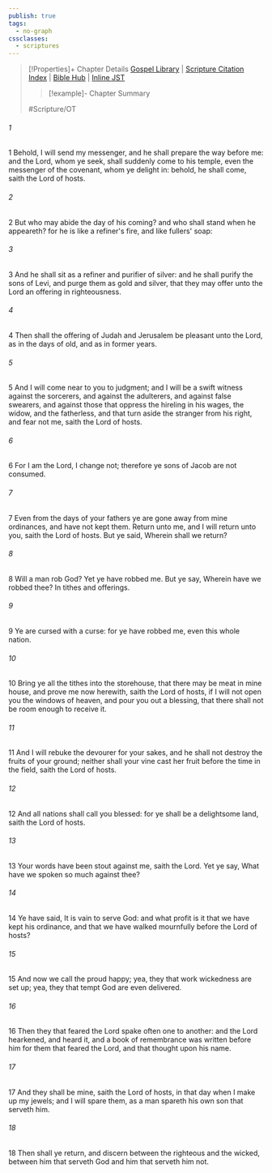 ```yaml
---
publish: true
tags:
  - no-graph
cssclasses:
  - scriptures
---
```

>[!Properties]+ Chapter Details
>[Gospel Library](https://churchofjesuschrist.org/study/scriptures/ot/mal/3?lang=eng)    |    [Scripture Citation Index](https://scriptures.byu.edu/#08b03::c08b03)    |    [Bible Hub](https://biblehub.com/malachi/3.htm)    |    [Inline JST](https://scripturetoolbox.com/html/ic/Malachi/3.html)
>>[!example]- Chapter Summary
>> 
> 
>
>#Scripture/OT
###### 1
1 Behold, I will send my messenger, and he shall prepare the way before me: and the Lord, whom ye seek, shall suddenly come to his temple, even the messenger of the covenant, whom ye delight in: behold, he shall come, saith the Lord of hosts.
###### 2
2 But who may abide the day of his coming? and who shall stand when he appeareth? for he is like a refiner's fire, and like fullers' soap:
###### 3
3 And he shall sit as a refiner and purifier of silver: and he shall purify the sons of Levi, and purge them as gold and silver, that they may offer unto the Lord an offering in righteousness.
###### 4
4 Then shall the offering of Judah and Jerusalem be pleasant unto the Lord, as in the days of old, and as in former years.
###### 5
5 And I will come near to you to judgment; and I will be a swift witness against the sorcerers, and against the adulterers, and against false swearers, and against those that oppress the hireling in his wages, the widow, and the fatherless, and that turn aside the stranger from his right, and fear not me, saith the Lord of hosts.
###### 6
6 For I am the Lord, I change not; therefore ye sons of Jacob are not consumed.
###### 7
7 Even from the days of your fathers ye are gone away from mine ordinances, and have not kept them. Return unto me, and I will return unto you, saith the Lord of hosts. But ye said, Wherein shall we return?
###### 8
8 Will a man rob God? Yet ye have robbed me. But ye say, Wherein have we robbed thee? In tithes and offerings.
###### 9
9 Ye are cursed with a curse: for ye have robbed me, even this whole nation.
###### 10
10 Bring ye all the tithes into the storehouse, that there may be meat in mine house, and prove me now herewith, saith the Lord of hosts, if I will not open you the windows of heaven, and pour you out a blessing, that there shall not be room enough to receive it.
###### 11
11 And I will rebuke the devourer for your sakes, and he shall not destroy the fruits of your ground; neither shall your vine cast her fruit before the time in the field, saith the Lord of hosts.
###### 12
12 And all nations shall call you blessed: for ye shall be a delightsome land, saith the Lord of hosts.
###### 13
13 Your words have been stout against me, saith the Lord. Yet ye say, What have we spoken so much against thee?
###### 14
14 Ye have said, It is vain to serve God: and what profit is it that we have kept his ordinance, and that we have walked mournfully before the Lord of hosts?
###### 15
15 And now we call the proud happy; yea, they that work wickedness are set up; yea, they that tempt God are even delivered.
###### 16
16 Then they that feared the Lord spake often one to another: and the Lord hearkened, and heard it, and a book of remembrance was written before him for them that feared the Lord, and that thought upon his name.
###### 17
17 And they shall be mine, saith the Lord of hosts, in that day when I make up my jewels; and I will spare them, as a man spareth his own son that serveth him.
###### 18
18 Then shall ye return, and discern between the righteous and the wicked, between him that serveth God and him that serveth him not.
